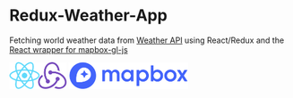 # Redux-Weather-App

Fetching world weather data from [Weather API](https://openweathermap.org/api) using React/Redux and the [React wrapper for mapbox-gl-js](https://github.com/alex3165/react-mapbox-gl)

<img src="./react-redux-icons.png" height="48">
<img src="./mapbox-logo.png" height="48">


